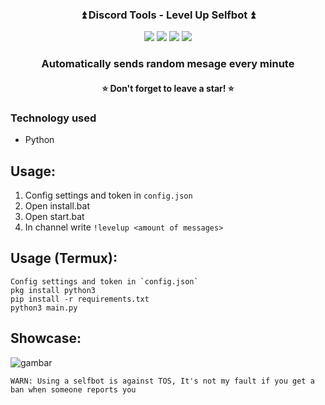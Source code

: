 <div align="center">
  <h3>⏫ Discord Tools - Level Up Selfbot ⏫</h3>
  <img src="https://img.shields.io/github/issues/yudhasaputra/discord-tools"/>
  <img src="https://img.shields.io/github/forks/yudhasaputra/discord-tools"/>
  <img src="https://img.shields.io/github/stars/yudhasaputra/discord-tools?color=yellow"/>
  <img src="https://img.shields.io/github/license/yudhasaputra/discord-tools"/>
 </div>
<h3 align="center">Automatically sends random mesage every minute</h3>
<h4 align="center">⭐ Don't forget to leave a star! ⭐</h4>

### Technology used
* Python

## Usage:
1. Config settings and token in `config.json`
2. Open install.bat
3. Open start.bat
5. In channel write `!levelup <amount of messages>`

## Usage (Termux):
~~~
Config settings and token in `config.json`
pkg install python3
pip install -r requirements.txt 
python3 main.py
~~~

## Showcase:
![gambar](https://user-images.githubusercontent.com/34949406/184477332-7e9e35a5-905a-495b-a7c1-11503393bb74.png)

`WARN: Using a selfbot is against TOS, It's not my fault if you get a ban when someone reports you`

